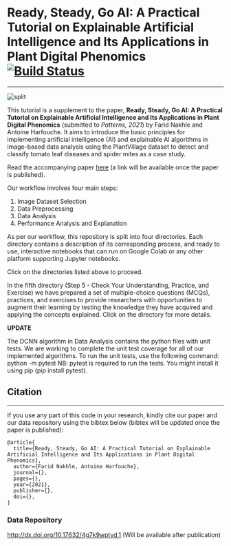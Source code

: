 # Ready, Steady, Go AI: A Practical Tutorial on Explainable Artificial Intelligence and Its Applications in Plant Digital Phenomics [![Build Status](https://travis-ci.com/HarfoucheLab/Ready-Steady-Go-AI.svg?token=Hn3qS2qxTmJgJNKTXR7d&branch=main)](https://travis-ci.com/HarfoucheLab/Ready-Steady-Go-AI)
----
![split](http://faridnakhle.com/pv/githubimages/RSGlogo.png?t=1)

This tutorial is a supplement to the paper, **Ready, Steady, Go AI: A Practical Tutorial on Explainable Artificial Intelligence and Its Applications in Plant Digital Phenomics** (submitted to *Patterns, 2021*) by Farid Nakhle and Antoine Harfouche. It aims to introduce the basic principles for implementing artificial intelligence (AI) and explainable AI algorithms in image-based data analysis using the PlantVillage dataset to detect and classify tomato leaf diseases and spider mites as a case study.

Read the accompanying paper [here](https://doi.org) (a link will be available once the paper is published).

Our workflow involves four main steps:
1. Image Dataset Selection
2. Data Preprocessing
3. Data Analysis
4. Performance Analysis and Explanation

As per our workflow, this repository is split into four directories. Each directory contains a description of its corresponding process, and ready to use, interactive notebooks that can run on Google Colab or any other platform supporting Jupyter notebooks.

Click on the directories listed above to proceed.

In the fifth directory (Step 5 - Check Your Understanding, Practice, and Exercise) we have prepared a set of multiple-choice questions (MCQs), practices, and exercises to provide researchers with opportunities to augment their learning by testing the knowledge they have acquired and applying the concepts explained. Click on the directory for more details.



**UPDATE**

The DCNN algorithm in Data Analysis contains the python files with unit tests. 
We are working to complete the unit test coverage for all of our implemented algorithms. 
To run the unit tests, use the following command:
python -m pytest
NB: pytest is required to run the tests. You might install it using pip (pip install pytest).

## Citation
----
If you use any part of this code in your research, kindly cite our paper and our data repository using the bibtex below (bibtex will be updated once the paper is published):

```
@article{
  title={Ready, Steady, Go AI: A Practical Tutorial on Explainable Artificial Intelligence and Its Applications in Plant Digital Phenomics},
  author={Farid Nakhle, Antoine Harfouche},
  journal={},
  pages={},
  year={2021},
  publisher={},
  doi={},
}
```
### Data Repository
http://dx.doi.org/10.17632/4g7k9wptyd.1
(Will be available after publication)